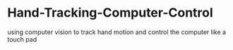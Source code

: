 # Hand-Tracking-Computer-Control
using computer vision to track hand motion and control the computer like a touch pad
